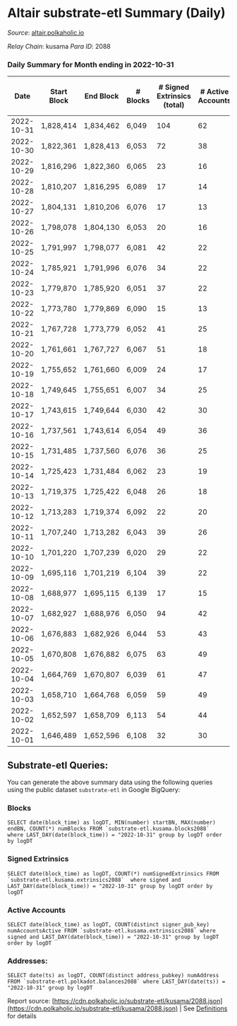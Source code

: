 # Altair substrate-etl Summary (Daily)

_Source_: [altair.polkaholic.io](https://altair.polkaholic.io)

*Relay Chain*: kusama
*Para ID*: 2088



### Daily Summary for Month ending in 2022-10-31


| Date | Start Block | End Block | # Blocks | # Signed Extrinsics (total) | # Active Accounts | # Passive | # New | # Addresses with Balances | # Events | # Transfers | # XCM Transfers In | # XCM Transfers Out |
| ---- | ----------- | --------- | -------- | --------------------------- | ----------------- | --------- | ----- | ------------------------- | -------- | ----------- | ------------------ | ------------------- |
| 2022-10-31 | 1,828,414 | 1,834,462 | 6,049  | 104 | 62 |  |  | 29,215 | 12,855 | 37 ($5,301.43) | 2 ($287.48) | 4 ($55.58) |
| 2022-10-30 | 1,822,361 | 1,828,413 | 6,053  | 72 | 38 |  |  | 29,213 | 12,663 | 41 ($4,858.48) | 5 ($1,661.15) | 4 ($554.38) |
| 2022-10-29 | 1,816,296 | 1,822,360 | 6,065  | 23 | 16 |  |  | 29,211 | 12,305 | 10 ($260.27) |   | 1 ($1.44) |
| 2022-10-28 | 1,810,207 | 1,816,295 | 6,089  | 17 | 14 |  |  |  | 12,332 | 4 ($292.66) |   | 1 ($72.64) |
| 2022-10-27 | 1,804,131 | 1,810,206 | 6,076  | 17 | 13 |  |  | 29,206 | 12,276 | 5 ($361.60) |   |   |
| 2022-10-26 | 1,798,078 | 1,804,130 | 6,053  | 20 | 16 |  |  |  | 12,258 | 9 ($747.13) |   | 1 ($13.74) |
| 2022-10-25 | 1,791,997 | 1,798,077 | 6,081  | 42 | 22 |  |  | 29,204 | 12,492 | 16 ($404.27) | 1 ($91.40) | 2 ($105.88) |
| 2022-10-24 | 1,785,921 | 1,791,996 | 6,076  | 34 | 22 |  |  |  | 12,424 | 14 ($2,123.26) | 2 ($58.44) | 3 ($20.15) |
| 2022-10-23 | 1,779,870 | 1,785,920 | 6,051  | 37 | 22 |  |  |  | 12,384 | 14 ($559.19) | 1 ($0.10) | 2 ($1.87) |
| 2022-10-22 | 1,773,780 | 1,779,869 | 6,090  | 15 | 13 |  |  | 29,196 | 12,294 | 7 ($400.06) |   |   |
| 2022-10-21 | 1,767,728 | 1,773,779 | 6,052  | 41 | 25 |  |  |  | 12,396 | 20 ($1,702.53) | 1 ($211.39) | 1 ($142.84) |
| 2022-10-20 | 1,761,661 | 1,767,727 | 6,067  | 51 | 18 |  |  |  | 12,511 | 24 ($313.94) |   |   |
| 2022-10-19 | 1,755,652 | 1,761,660 | 6,009  | 24 | 17 |  |  |  | 12,218 | 12 ($1,071.51) | 2 ($13.99) |   |
| 2022-10-18 | 1,749,645 | 1,755,651 | 6,007  | 34 | 25 |  |  |  | 12,273 | 16 ($558.24) |   |   |
| 2022-10-17 | 1,743,615 | 1,749,644 | 6,030  | 42 | 30 |  |  |  | 12,386 | 21 ($2,901.82) |   | 3 ($33.97) |
| 2022-10-16 | 1,737,561 | 1,743,614 | 6,054  | 49 | 36 |  |  | 29,176 | 12,502 | 24 ($1,799.87) | 3 ($196.32) | 2 ($120.00) |
| 2022-10-15 | 1,731,485 | 1,737,560 | 6,076  | 36 | 25 |  |  | 29,174 | 12,438 | 18 ($1,713.42) | 3 ($271.20) | 1 ($43.78) |
| 2022-10-14 | 1,725,423 | 1,731,484 | 6,062  | 23 | 19 |  |  | 29,172 | 12,307 | 11 ($107.47) | 1 ($4.29) | 1 ($52.43) |
| 2022-10-13 | 1,719,375 | 1,725,422 | 6,048  | 26 | 18 |  |  | 29,171 | 12,295 | 11 ($52.64) |   | 2 ($31.23) |
| 2022-10-12 | 1,713,283 | 1,719,374 | 6,092  | 22 | 20 |  |  | 29,168 | 12,361 | 7 ($429.18) | 1 ($2.66) | 1 ($10.02) |
| 2022-10-11 | 1,707,240 | 1,713,282 | 6,043  | 39 | 26 |  |  | 29,167 | 12,381 | 17 ($146.04) | 1 ($9.07) | 3 ($39.55) |
| 2022-10-10 | 1,701,220 | 1,707,239 | 6,020  | 29 | 22 |  |  | 29,166 | 12,266 | 19 ($2,428.70) |   | 1 ($4.61) |
| 2022-10-09 | 1,695,116 | 1,701,219 | 6,104  | 39 | 22 |  |  | 29,165 | 12,486 | 13 ($153.71) |   |   |
| 2022-10-08 | 1,688,977 | 1,695,115 | 6,139  | 17 | 15 |  |  | 29,165 | 12,400 | 3 ($66.72) |   |   |
| 2022-10-07 | 1,682,927 | 1,688,976 | 6,050  | 94 | 42 |  |  | 29,165 | 12,921 | 56 ($14,531.37) | 2 ($180.92) | 1 ($21.90) |
| 2022-10-06 | 1,676,883 | 1,682,926 | 6,044  | 53 | 43 |  |  | 29,149 | 12,463 | 16 ($552.96) | 2 ($183.16) | 2 ($56.72) |
| 2022-10-05 | 1,670,808 | 1,676,882 | 6,075  | 63 | 49 |  |  | 29,149 | 12,586 | 13 ($602.90) | 1 ($98.76) | 3 ($21.71) |
| 2022-10-04 | 1,664,769 | 1,670,807 | 6,039  | 61 | 47 |  |  | 29,147 | 12,514 | 20 ($393.63) |   | 2 ($3.47) |
| 2022-10-03 | 1,658,710 | 1,664,768 | 6,059  | 59 | 49 |  |  |  | 12,567 | 16 ($10,980.62) | 5 ($1,654.22) | 1 ($0.57) |
| 2022-10-02 | 1,652,597 | 1,658,709 | 6,113  | 54 | 44 |  |  |  | 12,611 | 12 ($1,517.04) | 2 ($91.98) | 1 ($138.22) |
| 2022-10-01 | 1,646,489 | 1,652,596 | 6,108  | 32 | 30 |  |  |  | 12,440 | 5 ($200.23) | 1 ($92.65) |   |

## Substrate-etl Queries:
You can generate the above summary data using the following queries using the public dataset `substrate-etl` in Google BigQuery:


### Blocks
```
SELECT date(block_time) as logDT, MIN(number) startBN, MAX(number) endBN, COUNT(*) numBlocks FROM `substrate-etl.kusama.blocks2088`  where LAST_DAY(date(block_time)) = "2022-10-31" group by logDT order by logDT
```


### Signed Extrinsics
```
SELECT date(block_time) as logDT, COUNT(*) numSignedExtrinsics FROM `substrate-etl.kusama.extrinsics2088`  where signed and LAST_DAY(date(block_time)) = "2022-10-31" group by logDT order by logDT
```


### Active Accounts
```
SELECT date(block_time) as logDT, COUNT(distinct signer_pub_key) numAccountsActive FROM `substrate-etl.kusama.extrinsics2088` where signed and LAST_DAY(date(block_time)) = "2022-10-31" group by logDT order by logDT
```


### Addresses:
```
SELECT date(ts) as logDT, COUNT(distinct address_pubkey) numAddress FROM `substrate-etl.polkadot.balances2088` where LAST_DAY(date(ts)) = "2022-10-31" group by logDT
```



Report source: [https://cdn.polkaholic.io/substrate-etl/kusama/2088.json](https://cdn.polkaholic.io/substrate-etl/kusama/2088.json) | See [Definitions](/DEFINITIONS.md) for details
